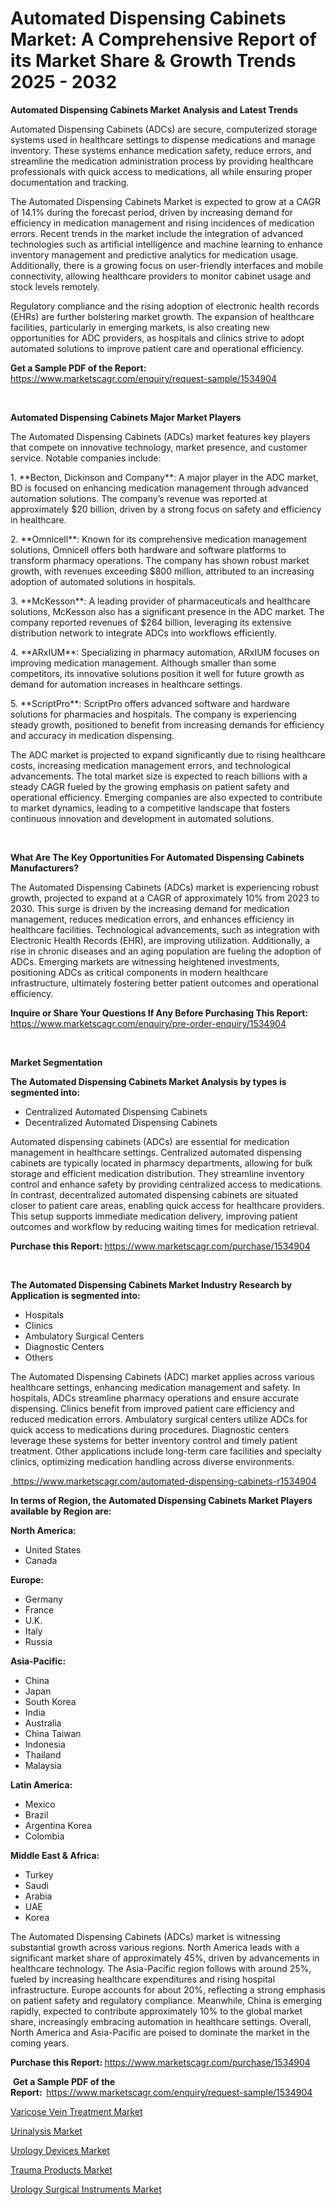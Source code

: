 <p><h1>Automated Dispensing Cabinets Market: A Comprehensive Report of its Market Share & Growth Trends 2025 - 2032</h1></p><p><strong>Automated Dispensing Cabinets Market Analysis and Latest Trends</strong></p>
<p><p>Automated Dispensing Cabinets (ADCs) are secure, computerized storage systems used in healthcare settings to dispense medications and manage inventory. These systems enhance medication safety, reduce errors, and streamline the medication administration process by providing healthcare professionals with quick access to medications, all while ensuring proper documentation and tracking.</p><p>The Automated Dispensing Cabinets Market is expected to grow at a CAGR of 14.1% during the forecast period, driven by increasing demand for efficiency in medication management and rising incidences of medication errors. Recent trends in the market include the integration of advanced technologies such as artificial intelligence and machine learning to enhance inventory management and predictive analytics for medication usage. Additionally, there is a growing focus on user-friendly interfaces and mobile connectivity, allowing healthcare providers to monitor cabinet usage and stock levels remotely.</p><p>Regulatory compliance and the rising adoption of electronic health records (EHRs) are further bolstering market growth. The expansion of healthcare facilities, particularly in emerging markets, is also creating new opportunities for ADC providers, as hospitals and clinics strive to adopt automated solutions to improve patient care and operational efficiency.</p></p>
<p><strong>Get a Sample PDF of the Report:&nbsp;</strong> <a href="https://www.marketscagr.com/enquiry/request-sample/1534904?utm_campaign=1902&utm_medium=2&utm_source=Github&utm_content=ia&utm_term=03032025&utm_id=automated-dispensing-cabinets">https://www.marketscagr.com/enquiry/request-sample/1534904</a></p>
<p>&nbsp;</p>
<p><strong>Automated Dispensing Cabinets Major Market Players</strong></p>
<p><p>The Automated Dispensing Cabinets (ADCs) market features key players that compete on innovative technology, market presence, and customer service. Notable companies include:</p><p>1. **Becton, Dickinson and Company**: A major player in the ADC market, BD is focused on enhancing medication management through advanced automation solutions. The company’s revenue was reported at approximately $20 billion, driven by a strong focus on safety and efficiency in healthcare.</p><p>2. **Omnicell**: Known for its comprehensive medication management solutions, Omnicell offers both hardware and software platforms to transform pharmacy operations. The company has shown robust market growth, with revenues exceeding $800 million, attributed to an increasing adoption of automated solutions in hospitals.</p><p>3. **McKesson**: A leading provider of pharmaceuticals and healthcare solutions, McKesson also has a significant presence in the ADC market. The company reported revenues of $264 billion, leveraging its extensive distribution network to integrate ADCs into workflows efficiently.</p><p>4. **ARxIUM**: Specializing in pharmacy automation, ARxIUM focuses on improving medication management. Although smaller than some competitors, its innovative solutions position it well for future growth as demand for automation increases in healthcare settings.</p><p>5. **ScriptPro**: ScriptPro offers advanced software and hardware solutions for pharmacies and hospitals. The company is experiencing steady growth, positioned to benefit from increasing demands for efficiency and accuracy in medication dispensing.</p><p>The ADC market is projected to expand significantly due to rising healthcare costs, increasing medication management errors, and technological advancements. The total market size is expected to reach billions with a steady CAGR fueled by the growing emphasis on patient safety and operational efficiency. Emerging companies are also expected to contribute to market dynamics, leading to a competitive landscape that fosters continuous innovation and development in automated solutions.</p></p>
<p>&nbsp;</p>
<p><strong>What Are The Key Opportunities For Automated Dispensing Cabinets Manufacturers?</strong></p>
<p><p>The Automated Dispensing Cabinets (ADCs) market is experiencing robust growth, projected to expand at a CAGR of approximately 10% from 2023 to 2030. This surge is driven by the increasing demand for medication management, reduces medication errors, and enhances efficiency in healthcare facilities. Technological advancements, such as integration with Electronic Health Records (EHR), are improving utilization. Additionally, a rise in chronic diseases and an aging population are fueling the adoption of ADCs. Emerging markets are witnessing heightened investments, positioning ADCs as critical components in modern healthcare infrastructure, ultimately fostering better patient outcomes and operational efficiency.</p></p>
<p><strong>Inquire or Share Your Questions If Any Before Purchasing This Report:</strong> <a href="https://www.marketscagr.com/enquiry/pre-order-enquiry/1534904?utm_campaign=1902&utm_medium=2&utm_source=Github&utm_content=ia&utm_term=03032025&utm_id=automated-dispensing-cabinets">https://www.marketscagr.com/enquiry/pre-order-enquiry/1534904</a></p>
<p>&nbsp;</p>
<p><strong>Market Segmentation</strong></p>
<p><strong>The Automated Dispensing Cabinets Market Analysis by types is segmented into:</strong></p>
<p><ul><li>Centralized Automated Dispensing Cabinets</li><li>Decentralized Automated Dispensing Cabinets</li></ul></p>
<p><p>Automated dispensing cabinets (ADCs) are essential for medication management in healthcare settings. Centralized automated dispensing cabinets are typically located in pharmacy departments, allowing for bulk storage and efficient medication distribution. They streamline inventory control and enhance safety by providing centralized access to medications. In contrast, decentralized automated dispensing cabinets are situated closer to patient care areas, enabling quick access for healthcare providers. This setup supports immediate medication delivery, improving patient outcomes and workflow by reducing waiting times for medication retrieval.</p></p>
<p><strong>Purchase this Report:&nbsp;</strong><a href="https://www.marketscagr.com/purchase/1534904?utm_campaign=1902&utm_medium=2&utm_source=Github&utm_content=ia&utm_term=03032025&utm_id=automated-dispensing-cabinets">https://www.marketscagr.com/purchase/1534904</a></p>
<p>&nbsp;</p>
<p><strong>The Automated Dispensing Cabinets Market Industry Research by Application is segmented into:</strong></p>
<p><ul><li>Hospitals</li><li>Clinics</li><li>Ambulatory Surgical Centers</li><li>Diagnostic Centers</li><li>Others</li></ul></p>
<p><p>The Automated Dispensing Cabinets (ADC) market applies across various healthcare settings, enhancing medication management and safety. In hospitals, ADCs streamline pharmacy operations and ensure accurate dispensing. Clinics benefit from improved patient care efficiency and reduced medication errors. Ambulatory surgical centers utilize ADCs for quick access to medications during procedures. Diagnostic centers leverage these systems for better inventory control and timely patient treatment. Other applications include long-term care facilities and specialty clinics, optimizing medication handling across diverse environments.</p></p>
<p><a href="https://www.marketscagr.com/automated-dispensing-cabinets-r1534904?utm_campaign=1902&utm_medium=2&utm_source=Github&utm_content=ia&utm_term=03032025&utm_id=automated-dispensing-cabinets">&nbsp;https://www.marketscagr.com/automated-dispensing-cabinets-r1534904</a></p>
<p><strong>In terms of Region, the Automated Dispensing Cabinets Market Players available by Region are:</strong></p>
<p>
    <p> <strong> North America: </strong>
        <ul>
            <li>United States</li>
            <li>Canada</li>
        </ul>
        </p> 
    <p> <strong> Europe: </strong>
        <ul>
            <li>Germany</li>
            <li>France</li>
            <li>U.K.</li>
            <li>Italy</li>
            <li>Russia</li>
        </ul>
        </p> 
    <p> <strong> Asia-Pacific: </strong>
        <ul>
            <li>China</li>
            <li>Japan</li>
            <li>South Korea</li>
            <li>India</li>
            <li>Australia</li>
            <li>China Taiwan</li>
            <li>Indonesia</li>
            <li>Thailand</li>
            <li>Malaysia</li>
        </ul>
        </p> 
    <p> <strong> Latin America: </strong>
        <ul>
            <li>Mexico</li>
            <li>Brazil</li>
            <li>Argentina Korea</li>
            <li>Colombia</li>
        </ul>
        </p> 
    <p> <strong> Middle East & Africa: </strong>
        <ul>
            <li>Turkey</li>
            <li>Saudi</li>
            <li>Arabia</li>
            <li>UAE</li>
            <li>Korea</li>
        </ul>
    </p>
    </p>
<p><p>The Automated Dispensing Cabinets (ADCs) market is witnessing substantial growth across various regions. North America leads with a significant market share of approximately 45%, driven by advancements in healthcare technology. The Asia-Pacific region follows with around 25%, fueled by increasing healthcare expenditures and rising hospital infrastructure. Europe accounts for about 20%, reflecting a strong emphasis on patient safety and regulatory compliance. Meanwhile, China is emerging rapidly, expected to contribute approximately 10% to the global market share, increasingly embracing automation in healthcare settings. Overall, North America and Asia-Pacific are poised to dominate the market in the coming years.</p></p>
<p><strong>Purchase this Report: </strong><a href="https://www.marketscagr.com/purchase/1534904?utm_campaign=1902&utm_medium=2&utm_source=Github&utm_content=ia&utm_term=03032025&utm_id=automated-dispensing-cabinets">https://www.marketscagr.com/purchase/1534904</a></p>
<p>&nbsp;<strong>Get a Sample PDF of the Report:&nbsp;&nbsp;</strong><a href="https://www.marketscagr.com/enquiry/request-sample/1534904?utm_campaign=1902&utm_medium=2&utm_source=Github&utm_content=ia&utm_term=03032025&utm_id=automated-dispensing-cabinets">https://www.marketscagr.com/enquiry/request-sample/1534904</a></p>
<p><strong></strong></p>
<p><p><a href="https://github.com/muhjanaidu/Market-Research-Report-List-1/blob/main/varicose-vein-treatment-market.md?utm_campaign=1902&utm_medium=2&utm_source=Github&utm_content=ia&utm_term=03032025&utm_id=automated-dispensing-cabinets">Varicose Vein Treatment Market</a></p><p><a href="https://github.com/abantolemox08/Market-Research-Report-List-1/blob/main/urinalysis-market.md?utm_campaign=1902&utm_medium=2&utm_source=Github&utm_content=ia&utm_term=03032025&utm_id=automated-dispensing-cabinets">Urinalysis Market</a></p><p><a href="https://github.com/popupioo/Market-Research-Report-List-1/blob/main/urology-devices-market.md?utm_campaign=1902&utm_medium=2&utm_source=Github&utm_content=ia&utm_term=03032025&utm_id=automated-dispensing-cabinets">Urology Devices Market</a></p><p><a href="https://github.com/raffadongraffadong/Market-Research-Report-List-1/blob/main/trauma-products-market.md?utm_campaign=1902&utm_medium=2&utm_source=Github&utm_content=ia&utm_term=03032025&utm_id=automated-dispensing-cabinets">Trauma Products Market</a></p><p><a href="https://github.com/briandahm87/Market-Research-Report-List-1/blob/main/urology-surgical-instruments-market.md?utm_campaign=1902&utm_medium=2&utm_source=Github&utm_content=ia&utm_term=03032025&utm_id=automated-dispensing-cabinets">Urology Surgical Instruments Market</a></p></p>
